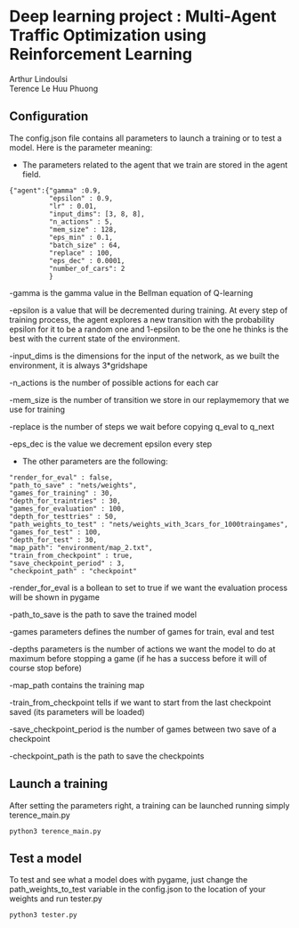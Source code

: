 # Deep learning project : Multi-Agent Traffic Optimization using Reinforcement Learning

Arthur Lindoulsi <br>
Terence Le Huu Phuong <br>

## Configuration
The config.json file contains all parameters to launch a training or to test a model. Here is the parameter meaning:

 * The parameters related to the agent that we train are stored in the agent field.

```
{"agent":{"gamma" :0.9,
          "epsilon" : 0.9,
          "lr" : 0.01,
          "input_dims": [3, 8, 8],
          "n_actions" : 5,
          "mem_size" : 128,
          "eps_min" : 0.1,
          "batch_size" : 64,
          "replace" : 100,
          "eps_dec" : 0.0001,
          "number_of_cars": 2
          }
```
-gamma is the gamma value in the Bellman equation of Q-learning

-epsilon is a value that will be decremented during training. At every step of training process, 
the agent explores a new transition with the probability epsilon for it to be a random one and 1-epsilon to be
the one he thinks is the best with the current state of the environment.

-input_dims is the dimensions for the input of the network, as we built the environment, it is always 3*gridshape

-n_actions is the number of possible actions for each car

-mem_size is the number of transition we store in our replaymemory that we use for training

-replace is the number of steps we wait before copying q_eval to q_next

-eps_dec is the value we decrement epsilon every step

* The other parameters are the following:

```
"render_for_eval" : false,
"path_to_save" : "nets/weights",
"games_for_training" : 30,
"depth_for_traintries" : 30,
"games_for_evaluation" : 100,
"depth_for_testtries" : 50,
"path_weights_to_test" : "nets/weights_with_3cars_for_1000traingames",
"games_for_test" : 100,
"depth_for_test" : 30,
"map_path": "environment/map_2.txt",
"train_from_checkpoint" : true,
"save_checkpoint_period" : 3,
"checkpoint_path" : "checkpoint"
```
-render_for_eval is a bollean to set to true if we want the evaluation process will be shown in pygame

-path_to_save is the path to save the trained model

-games parameters defines the number of games for train, eval and test

-depths parameters is the number of actions we want the model to do at maximum before stopping a game (if he has 
a success before it will of course stop before)

-map_path contains the training map

-train_from_checkpoint tells if we want to start from the last checkpoint saved (its parameters will be loaded)

-save_checkpoint_period is the number of games between two save of a checkpoint

-checkpoint_path is the path to save the checkpoints

## Launch a training

After setting the parameters right, a training can be launched running simply terence_main.py
```
python3 terence_main.py
```
 
 ## Test a model
 
 To test and see what a model does with pygame, just change the path_weights_to_test variable in the config.json to the location 
 of your weights and run tester.py
 
 ```
 python3 tester.py
 ```
